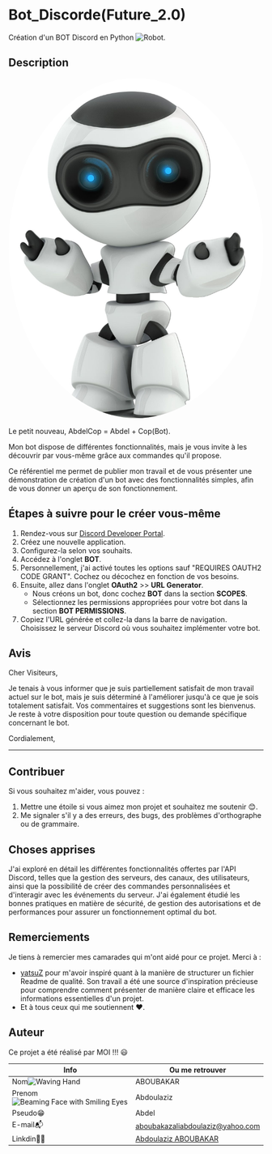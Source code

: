 # Bot_Discorde(Future_2.0)

Création d'un BOT Discord en Python <img src="https://raw.githubusercontent.com/Tarikul-Islam-Anik/Animated-Fluent-Emojis/master/Emojis/Smilies/Robot.png" alt="Robot" width="25" height="25" />.

## Description



<p align="center">
  <img src="image/bot.jpg" alt="AbdelCop photo de profil" style="border-radius: 50%;">
</p>

Le petit nouveau, AbdelCop = Abdel + Cop(Bot).

Mon bot dispose de différentes fonctionnalités, mais je vous invite à les découvrir par vous-même grâce aux commandes qu'il propose.

Ce référentiel me permet de publier mon travail et de vous présenter une démonstration de création d'un bot avec des fonctionnalités simples, afin de vous donner un aperçu de son fonctionnement.


## Étapes à suivre pour le créer vous-même

1. Rendez-vous sur [Discord Developer Portal](https://discord.com/developers/applications).
2. Créez une nouvelle application.
3. Configurez-la selon vos souhaits.
4. Accédez à l'onglet **BOT**.
5. Personnellement, j'ai activé toutes les options sauf "REQUIRES OAUTH2 CODE GRANT". Cochez ou décochez en fonction de vos besoins.
6. Ensuite, allez dans l'onglet **OAuth2** >> **URL Generator**.
   - Nous créons un bot, donc cochez **BOT** dans la section **SCOPES**.
   - Sélectionnez les permissions appropriées pour votre bot dans la section **BOT PERMISSIONS**.
7. Copiez l'URL générée et collez-la dans la barre de navigation. Choisissez le serveur Discord où vous souhaitez implémenter votre bot.

## Avis

Cher Visiteurs,

Je tenais à vous informer que je suis partiellement satisfait de mon travail actuel sur le bot, mais je suis déterminé à l'améliorer jusqu'à ce que je sois totalement satisfait. Vos commentaires et suggestions sont les bienvenus. Je reste à votre disposition pour toute question ou demande spécifique concernant le bot.

Cordialement,

---

## Contribuer

Si vous souhaitez m'aider, vous pouvez :

1. Mettre une étoile si vous aimez mon projet et souhaitez me soutenir 😊.
2. Me signaler s'il y a des erreurs, des bugs, des problèmes d'orthographe ou de grammaire.

## Choses apprises

J'ai exploré en détail les différentes fonctionnalités offertes par l'API Discord, telles que la gestion des serveurs, des canaux, des utilisateurs, ainsi que la possibilité de créer des commandes personnalisées et d'interagir avec les événements du serveur. J'ai également étudié les bonnes pratiques en matière de sécurité, de gestion des autorisations et de performances pour assurer un fonctionnement optimal du bot.

## Remerciements

Je tiens à remercier mes camarades qui m'ont aidé pour ce projet. Merci à :

- [yatsuZ](https://github.com/yatsuZ) pour m'avoir inspiré quant à la manière de structurer un fichier Readme de qualité. Son travail a été une source d'inspiration précieuse pour comprendre comment présenter de manière claire et efficace les informations essentielles d'un projet.
- Et à tous ceux qui me soutiennent ❤️.


## Auteur

Ce projet a été réalisé par MOI !!! :smiley:

| Info          | Ou me retrouver                                                      |
| ------------- | -------------------------------------------------------------------- |
| Nom<img src="https://raw.githubusercontent.com/Tarikul-Islam-Anik/Animated-Fluent-Emojis/master/Emojis/Hand%20gestures/Waving%20Hand.png" alt="Waving Hand" width="25" height="25" />         | ABOUBAKAR                                                                |
| Prenom<img src="https://raw.githubusercontent.com/Tarikul-Islam-Anik/Animated-Fluent-Emojis/master/Emojis/Smilies/Beaming%20Face%20with%20Smiling%20Eyes.png" alt="Beaming Face with Smiling Eyes" width="25" height="25" />      | Abdoulaziz                                                              |
| Pseudo😁      | Abdel                                                                |
| E-mail📬      | aboubakazaliabdoulaziz@yahoo.com                                                |
| Linkdin👨‍💻     | [Abdoulaziz ABOUBAKAR](https://www.linkedin.com/in/abdoulaziz-djankado-aboubakar/)|
